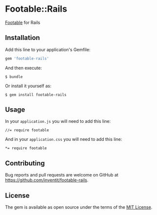 # Footable::Rails

[Footable](https://fooplugins.com/plugins/footable-jquery/) for Rails

## Installation

Add this line to your application's Gemfile:

```ruby
gem 'footable-rails'
```

And then execute:

    $ bundle

Or install it yourself as:

    $ gem install footable-rails

## Usage

In your `application.js` you will need to add this line:

    //= require footable
   
And in your `application.css` you will need to add this line:

    *= require footable

## Contributing

Bug reports and pull requests are welcome on GitHub at https://github.com/inventit/footable-rails.

## License

The gem is available as open source under the terms of the [MIT License](https://opensource.org/licenses/MIT).
